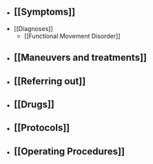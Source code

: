 - [[Symptoms]]
	-
- [[Diagnoses]]
	- [[Functional Movement Disorder]]
- [[Maneuvers and treatments]]
	-
- [[Referring out]]
	-
- [[Drugs]]
	-
- [[Protocols]]
	-
- [[Operating Procedures]]
	-